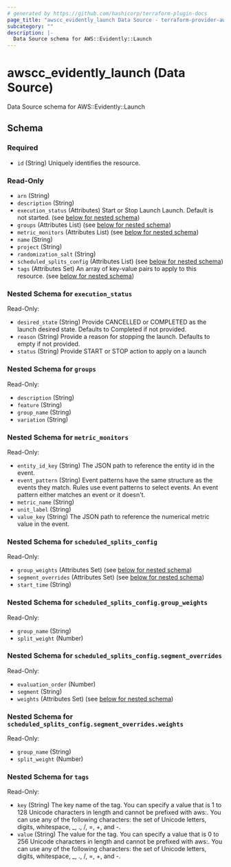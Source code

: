 ```yaml
---
# generated by https://github.com/hashicorp/terraform-plugin-docs
page_title: "awscc_evidently_launch Data Source - terraform-provider-awscc"
subcategory: ""
description: |-
  Data Source schema for AWS::Evidently::Launch
---
```


# awscc_evidently_launch (Data Source)

Data Source schema for AWS::Evidently::Launch



<!-- schema generated by tfplugindocs -->
## Schema

### Required

- `id` (String) Uniquely identifies the resource.

### Read-Only

- `arn` (String)
- `description` (String)
- `execution_status` (Attributes) Start or Stop Launch Launch. Default is not started. (see [below for nested schema](#nestedatt--execution_status))
- `groups` (Attributes List) (see [below for nested schema](#nestedatt--groups))
- `metric_monitors` (Attributes List) (see [below for nested schema](#nestedatt--metric_monitors))
- `name` (String)
- `project` (String)
- `randomization_salt` (String)
- `scheduled_splits_config` (Attributes List) (see [below for nested schema](#nestedatt--scheduled_splits_config))
- `tags` (Attributes Set) An array of key-value pairs to apply to this resource. (see [below for nested schema](#nestedatt--tags))

<a id="nestedatt--execution_status"></a>
### Nested Schema for `execution_status`

Read-Only:

- `desired_state` (String) Provide CANCELLED or COMPLETED as the launch desired state. Defaults to Completed if not provided.
- `reason` (String) Provide a reason for stopping the launch. Defaults to empty if not provided.
- `status` (String) Provide START or STOP action to apply on a launch


<a id="nestedatt--groups"></a>
### Nested Schema for `groups`

Read-Only:

- `description` (String)
- `feature` (String)
- `group_name` (String)
- `variation` (String)


<a id="nestedatt--metric_monitors"></a>
### Nested Schema for `metric_monitors`

Read-Only:

- `entity_id_key` (String) The JSON path to reference the entity id in the event.
- `event_pattern` (String) Event patterns have the same structure as the events they match. Rules use event patterns to select events. An event pattern either matches an event or it doesn't.
- `metric_name` (String)
- `unit_label` (String)
- `value_key` (String) The JSON path to reference the numerical metric value in the event.


<a id="nestedatt--scheduled_splits_config"></a>
### Nested Schema for `scheduled_splits_config`

Read-Only:

- `group_weights` (Attributes Set) (see [below for nested schema](#nestedatt--scheduled_splits_config--group_weights))
- `segment_overrides` (Attributes Set) (see [below for nested schema](#nestedatt--scheduled_splits_config--segment_overrides))
- `start_time` (String)

<a id="nestedatt--scheduled_splits_config--group_weights"></a>
### Nested Schema for `scheduled_splits_config.group_weights`

Read-Only:

- `group_name` (String)
- `split_weight` (Number)


<a id="nestedatt--scheduled_splits_config--segment_overrides"></a>
### Nested Schema for `scheduled_splits_config.segment_overrides`

Read-Only:

- `evaluation_order` (Number)
- `segment` (String)
- `weights` (Attributes Set) (see [below for nested schema](#nestedatt--scheduled_splits_config--segment_overrides--weights))

<a id="nestedatt--scheduled_splits_config--segment_overrides--weights"></a>
### Nested Schema for `scheduled_splits_config.segment_overrides.weights`

Read-Only:

- `group_name` (String)
- `split_weight` (Number)




<a id="nestedatt--tags"></a>
### Nested Schema for `tags`

Read-Only:

- `key` (String) The key name of the tag. You can specify a value that is 1 to 128 Unicode characters in length and cannot be prefixed with aws:. You can use any of the following characters: the set of Unicode letters, digits, whitespace, _, ., /, =, +, and -.
- `value` (String) The value for the tag. You can specify a value that is 0 to 256 Unicode characters in length and cannot be prefixed with aws:. You can use any of the following characters: the set of Unicode letters, digits, whitespace, _, ., /, =, +, and -.
